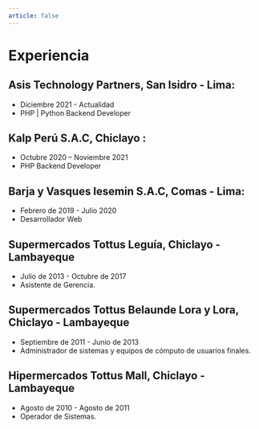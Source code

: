 ```yaml
---
article: false
---
```

# Experiencia
## Asis Technology Partners, San Isidro - Lima:
+ Diciembre 2021 - Actualidad
+ PHP | Python Backend Developer 
## Kalp Perú S.A.C, Chiclayo :
+ Octubre 2020 – Noviembre 2021
+ PHP Backend Developer
## Barja y Vasques Iesemin S.A.C, Comas - Lima:
+ Febrero de 2019 - Julio 2020
+ Desarrollador Web
## Supermercados Tottus Leguía, Chiclayo - Lambayeque
+ Julio de 2013 - Octubre de 2017
+ Asistente de Gerencia.
## Supermercados Tottus Belaunde Lora y Lora, Chiclayo - Lambayeque
+ Septiembre de 2011 - Junio de 2013
+ Administrador de sistemas y equipos de cómputo de usuarios finales.
## Hipermercados Tottus Mall, Chiclayo - Lambayeque
+ Agosto de 2010 - Agosto de 2011
+ Operador de Sistemas.
